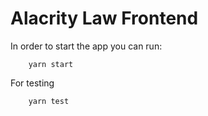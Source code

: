 # Alacrity Law Frontend

In order to start the app you can run:

```
    yarn start
```

For testing

```
    yarn test
```

